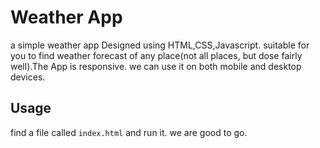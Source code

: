 # Weather App

a simple weather app Designed using HTML,CSS,Javascript. suitable for you to find weather forecast of any place(not all places, but dose fairly well).The App is responsive. we can use it on both mobile and desktop devices.

## Usage
find a file called ``` index.html ``` and run it. we are good to go.
